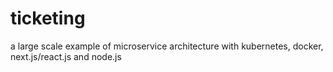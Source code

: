 # ticketing
a large scale example of microservice architecture with kubernetes, docker, next.js/react.js and node.js
